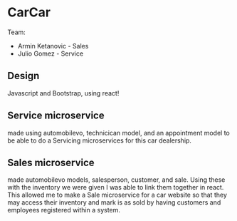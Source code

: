 # CarCar

Team:

* Armin Ketanovic - Sales
* Julio Gomez - Service

## Design
Javascript and Bootstrap, using react!

## Service microservice

made using automobilevo, technicican model, and an appointment model to be able to do a Servicing microservices for this car dealership.

## Sales microservice

made automobilevo models, salesperson, customer, and sale. Using these with the inventory we were given I was able to link them together in react. This allowed me to make a Sale microservice for a car website so that they may access their inventory and mark is as sold by having customers and employees registered within a system.

